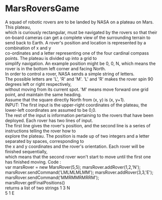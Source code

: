 # MarsRoversGame
A	squad	of	robotic	rovers	are	to	be	landed	by	NASA	on	a	plateau	on	Mars.	This	plateau,	
which	is	curiously	rectangular,	must	be	navigated	by	the	rovers	so	that	their	on-board	cameras	can	get	a	complete	view	of
the	surrounding	terrain	to	send	back	to	Earth.	A	rover's	position	and	location	is	represented	by	a	combination	of	x	and	y	
co-ordinates	and	a	letter	representing	one	of	the	four	cardinal	compass	points.	The	plateau	is	divided	up	into	a	grid	to	
simplify	navigation.	An	example	position	might	be	0,	0,	N,	which	means	the	rover	is	in	the	bottom	left	corner	and	facing	North.	
In	order	to	control	a	rover,	NASA	sends	a	simple	string	of	letters.	
The	possible	letters	are	'L',	'R'	and	'M'.	'L'	and	'R'	makes	the	rover	spin	90	degrees	left	or	right	respectively,	
without	moving	from	its	current	spot.	'M'	means	move	forward	one	grid	point,	and	maintain	the	same	heading.	
Assume	that	the	square	directly	North	from	(x,	y)	is	(x,	y+1).	
INPUT:	The	first	input	is	the	upper-right	coordinates	of	the	plateau,	the	lower-left	coordinates	are	assumed	to	be	0,0.	
The	rest	of	the	input	is	information	pertaining	to	the	rovers	that	have	been	deployed.	Each	rover	has	two	lines	of	input.	
The	first	line	gives	the	rover's	position,	and	the	second	line	is	a	series	of	instructions	telling	the	rover	how	to	
explore	the	plateau.	The	position	is	made	up	of	two	integers	and	a	letter	separated	by	spaces,	corresponding	to	
the	x	and	y	coordinates	and	the	rover's	orientation.	Each	rover	will	be	finished	sequentially,	
which	means	that	the	second	rover	won't	start	to	move	until	the	first	one	has	finished	moving.	
Code	:	
var	marsRover	=	new	MarsRover(5,5);	
marsRover.addRover(1,2,'N');	
marsRover.sendCommand('LMLMLMLMM');	
marsRover.addRover(3,3,'E');	
marsRover.sendCommand('MMRMMRMRRM');	
marsRover.getFinalPositions()	
returns	a	list	of	two	strings	
1	3	N	
5	1	E	
